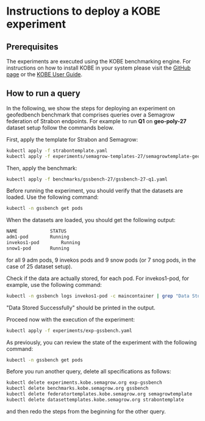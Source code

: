 # Instructions to deploy a KOBE experiment

## Prerequisites

The experiments are executed using the KOBE benchmarking engine.
For instructions on how to install KOBE in your system please visit the
[GitHub page](https://github.com/semagrow/kobe/) or the [KOBE User Guide](https://semagrow.github.io/kobe/). 

## How to run a query

In the following, we show the steps for deploying an experiment on geofedbench benchmark that comprises queries over a Semagrow federation of Strabon endpoints.
For example to run **Q1** on **geo-poly-27** dataset setup follow the commands below.

First, apply the template for Strabon and Semagrow:
```bash
kubectl apply -f strabontemplate.yaml
kubectl apply -f experiments/semagrow-templates-27/semagrowtemplate-geo-poly.yaml
```

Then, apply the benchmark:
```bash
kubectl apply -f benchmarks/gssbench-27/gssbench-27-q1.yaml
```

Before running the experiment, you should verify that the datasets are loaded. 
Use the following command:
```bash
kubectl -n gssbench get pods
```

When the datasets are loaded, you should get the following output:
```bash
NAME  			STATUS
adm1-pod		Running
invekos1-pod		Running
snow1-pod		Running
```
for all 9 adm pods, 9 invekos pods and 9 snow pods (or 7 snog pods, in the case of 25 dataset setup).

Check if the data are actually stored, for each pod.
For invekos1-pod, for example, use the following command:
```bash
kubectl -n gssbench logs invekos1-pod -c maincontainer | grep "Data Stored Successfully"
```
"Data Stored Successfully" should be printed in the output.

Proceed now with the execution of the experiment:
```bash
kubectl apply -f experiments/exp-gssbench.yaml
```

As previously, you can review the state of the experiment with the following command:
```bash
kubectl -n gssbench get pods
```

Before you run another query, delete all specifications as follows:
```bash
kubectl delete experiments.kobe.semagrow.org exp-gssbench
kubectl delete benchmarks.kobe.semagrow.org gssbench
kubectl delete federatortemplates.kobe.semagrow.org semagrowtemplate
kubectl delete datasettemplates.kobe.semagrow.org strabontemplate
```
and then redo the steps from the beginning for the other query.
